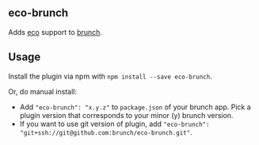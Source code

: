 ## eco-brunch
Adds [eco](https://github.com/sstephenson/eco) support to
[brunch](http://brunch.io).

## Usage
Install the plugin via npm with `npm install --save eco-brunch`.

Or, do manual install:

* Add `"eco-brunch": "x.y.z"` to `package.json` of your brunch app.
  Pick a plugin version that corresponds to your minor (y) brunch version.
* If you want to use git version of plugin, add
`"eco-brunch": "git+ssh://git@github.com:brunch/eco-brunch.git"`.
